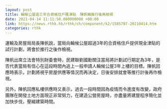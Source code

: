 ```yaml
---
layout: post
title: 輪候公屋逾三年合資格住戶獲津貼　陳帆稱推行後再檢視
date: 2021-04-14 11:11:50.000000000 +08:00
link: https://news.rthk.hk/rthk/ch/component/k2/1585707-20210414.htm
categories: rthk
---
```


運輸及房屋局局長陳帆說，當局向輪候公屋超過3年的合資格住戶提供現金津貼的試行計劃，將會於推行之後作檢視。

陳帆出席立法會特別財委會時，民建聯劉國勳關注當局將計劃試行期定為3年，是否代表當局有信心在這段時間內追上一般申請人輪候公屋3年上樓的目標。陳帆回應時表示，計劃將視乎房屋供應等情況而再決定，日後安排就會等推行計後再作檢視。

另外，陳帆回應私樓供應時又表示，過去一段時間因為疫情而令進度有改變，政府團隊在開發土地方面現正非常努力，在建造公營房屋時，亦盡量將建屋程序簡化並加快步伐，壓縮建築時間。
